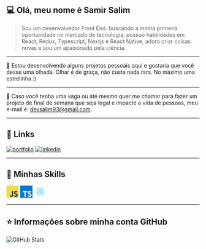 ## 💻 Olá, meu nome é <strong>Samir Salim</strong>

> Sou um desenvolvedor Front End. buscando a minha primeira oportunidade no mercado de tecnologia, possuo habilidades em React, Redux, Typescript, Nextjs e React Native, adoro criar coisas novas e sou um apaixonado pela ciência.

---

🔭 Estou desenvolvendo alguns projetos pessoais aqui e gostaria que você desse uma olhada. Olhar é de graça, não custa nada rsrs. No máximo uma estrelinha :)

---

💬 Caso você tenha uma vaga ou até mesmo quer me chamar para fazer um projeto de final de semana que seja legal e impacte a vida de pessoas, meu e-mail é: devsalim93@gmail.com.

---

## 🔗 Links
[![portfolio](https://img.shields.io/badge/my_portfolio-000?style=for-the-badge&logo=ko-fi&logoColor=white)](https://samir-salim.vercel.app/)
[![linkedin](https://img.shields.io/badge/linkedin-0A66C2?style=for-the-badge&logo=linkedin&logoColor=white)](https://www.linkedin.com/devsalim)

----

## 🚀 Minhas Skills
<code><img height="32" src="https://raw.githubusercontent.com/github/explore/80688e429a7d4ef2fca1e82350fe8e3517d3494d/topics/javascript/javascript.png" alt="Javascript"/></code>
<code><img height="32" src="https://raw.githubusercontent.com/github/explore/80688e429a7d4ef2fca1e82350fe8e3517d3494d/topics/typescript/typescript.png" alt="Typescript"/></code>
<code><img height="32" src="https://raw.githubusercontent.com/github/explore/80688e429a7d4ef2fca1e82350fe8e3517d3494d/topics/react/react.png" alt="React"/></code>

---

## ⭐ Informações sobre minha conta GitHub
![GitHub Stats](https://github-readme-stats.vercel.app/api?username=Assad93&show_icons=true)

